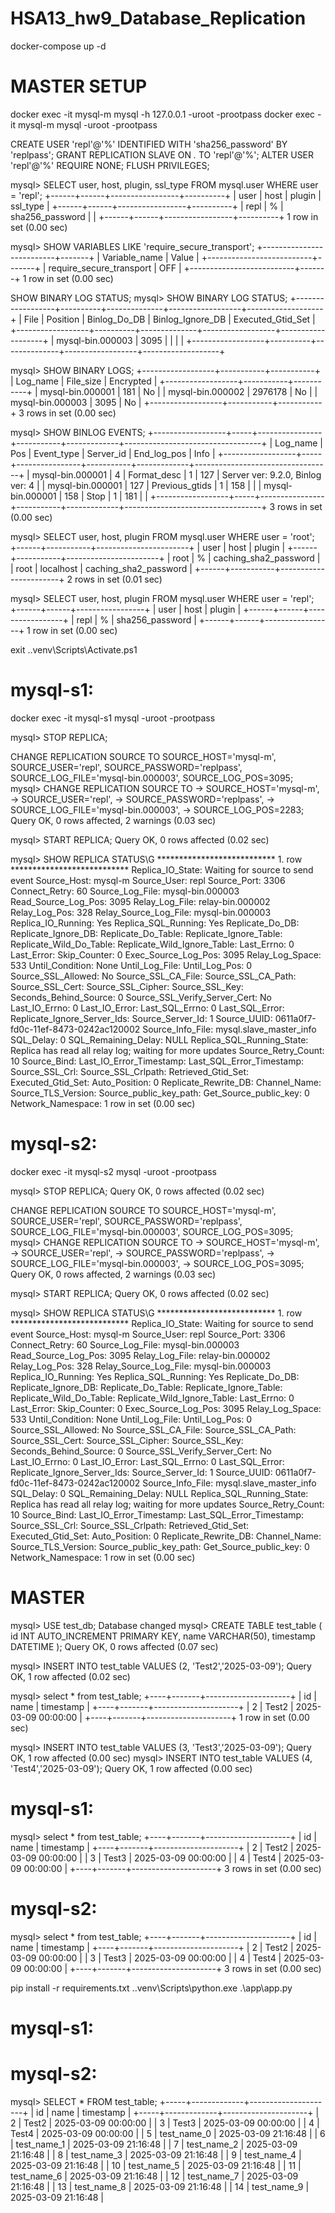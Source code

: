 # HSA13_hw9_Database_Replication

docker-compose up -d

# MASTER SETUP
docker exec -it mysql-m mysql -h 127.0.0.1 -uroot -prootpass
docker exec -it mysql-m mysql -uroot -prootpass


CREATE USER 'repl'@'%' IDENTIFIED WITH 'sha256_password' BY 'replpass';
GRANT REPLICATION SLAVE ON *.* TO 'repl'@'%';
ALTER USER 'repl'@'%' REQUIRE NONE;
FLUSH PRIVILEGES;

mysql> SELECT user, host, plugin, ssl_type FROM mysql.user WHERE user = 'repl';
+------+------+-----------------+----------+
| user | host | plugin          | ssl_type |
+------+------+-----------------+----------+
| repl | %    | sha256_password |          |
+------+------+-----------------+----------+
1 row in set (0.00 sec)


mysql> SHOW VARIABLES LIKE 'require_secure_transport';
+--------------------------+-------+
| Variable_name            | Value |
+--------------------------+-------+
| require_secure_transport | OFF   |
+--------------------------+-------+
1 row in set (0.00 sec)


SHOW BINARY LOG STATUS;
mysql> SHOW BINARY LOG STATUS;
+------------------+----------+--------------+------------------+-------------------+
| File             | Position | Binlog_Do_DB | Binlog_Ignore_DB | Executed_Gtid_Set |
+------------------+----------+--------------+------------------+-------------------+
| mysql-bin.000003 |     3095 |              |                  |                   |
+------------------+----------+--------------+------------------+-------------------+


mysql> SHOW BINARY LOGS;
+------------------+-----------+-----------+
| Log_name         | File_size | Encrypted |
+------------------+-----------+-----------+
| mysql-bin.000001 |       181 | No        |
| mysql-bin.000002 |   2976178 | No        |
| mysql-bin.000003 |      3095 | No        |
+------------------+-----------+-----------+
3 rows in set (0.00 sec)


mysql> SHOW BINLOG EVENTS;
+------------------+-----+----------------+-----------+-------------+----------------------------------+
| Log_name         | Pos | Event_type     | Server_id | End_log_pos | Info                             |
+------------------+-----+----------------+-----------+-------------+----------------------------------+
| mysql-bin.000001 |   4 | Format_desc    |         1 |         127 | Server ver: 9.2.0, Binlog ver: 4 |
| mysql-bin.000001 | 127 | Previous_gtids |         1 |         158 |                                  |
| mysql-bin.000001 | 158 | Stop           |         1 |         181 |                                  |
+------------------+-----+----------------+-----------+-------------+----------------------------------+
3 rows in set (0.00 sec)



mysql> SELECT user, host, plugin FROM mysql.user WHERE user = 'root';
+------+-----------+-----------------------+
| user | host      | plugin                |
+------+-----------+-----------------------+
| root | %         | caching_sha2_password |
| root | localhost | caching_sha2_password |
+------+-----------+-----------------------+
2 rows in set (0.01 sec)

mysql> SELECT user, host, plugin FROM mysql.user WHERE user = 'repl';
+------+------+-----------------+
| user | host | plugin          |
+------+------+-----------------+
| repl | %    | sha256_password |
+------+------+-----------------+
1 row in set (0.00 sec)


exit
.\.venv\Scripts\Activate.ps1

# mysql-s1:
docker exec -it mysql-s1 mysql -uroot -prootpass

mysql> STOP REPLICA;


CHANGE REPLICATION SOURCE TO
         SOURCE_HOST='mysql-m',
         SOURCE_USER='repl',
         SOURCE_PASSWORD='replpass',
         SOURCE_LOG_FILE='mysql-bin.000003',
         SOURCE_LOG_POS=3095;
mysql> CHANGE REPLICATION SOURCE TO
    ->     SOURCE_HOST='mysql-m',
    ->     SOURCE_USER='repl',
    ->     SOURCE_PASSWORD='replpass',
    ->     SOURCE_LOG_FILE='mysql-bin.000003',
    ->     SOURCE_LOG_POS=2283;
Query OK, 0 rows affected, 2 warnings (0.03 sec)


mysql> START REPLICA;
Query OK, 0 rows affected (0.02 sec)

mysql> SHOW REPLICA STATUS\G
*************************** 1. row ***************************
             Replica_IO_State: Waiting for source to send event
                  Source_Host: mysql-m
                  Source_User: repl
                  Source_Port: 3306
                Connect_Retry: 60
              Source_Log_File: mysql-bin.000003
          Read_Source_Log_Pos: 3095
               Relay_Log_File: relay-bin.000002
                Relay_Log_Pos: 328
        Relay_Source_Log_File: mysql-bin.000003
           Replica_IO_Running: Yes
          Replica_SQL_Running: Yes
              Replicate_Do_DB:
          Replicate_Ignore_DB:
           Replicate_Do_Table:
       Replicate_Ignore_Table:
      Replicate_Wild_Do_Table:
  Replicate_Wild_Ignore_Table:
                   Last_Errno: 0
                   Last_Error:
                 Skip_Counter: 0
          Exec_Source_Log_Pos: 3095
              Relay_Log_Space: 533
              Until_Condition: None
               Until_Log_File:
                Until_Log_Pos: 0
           Source_SSL_Allowed: No
           Source_SSL_CA_File:
           Source_SSL_CA_Path:
              Source_SSL_Cert:
            Source_SSL_Cipher:
               Source_SSL_Key:
        Seconds_Behind_Source: 0
Source_SSL_Verify_Server_Cert: No
                Last_IO_Errno: 0
                Last_IO_Error:
               Last_SQL_Errno: 0
               Last_SQL_Error:
  Replicate_Ignore_Server_Ids:
             Source_Server_Id: 1
                  Source_UUID: 0611a0f7-fd0c-11ef-8473-0242ac120002
             Source_Info_File: mysql.slave_master_info
                    SQL_Delay: 0
          SQL_Remaining_Delay: NULL
    Replica_SQL_Running_State: Replica has read all relay log; waiting for more updates
           Source_Retry_Count: 10
                  Source_Bind:
      Last_IO_Error_Timestamp:
     Last_SQL_Error_Timestamp:
               Source_SSL_Crl:
           Source_SSL_Crlpath:
           Retrieved_Gtid_Set:
            Executed_Gtid_Set:
                Auto_Position: 0
         Replicate_Rewrite_DB:
                 Channel_Name:
           Source_TLS_Version:
       Source_public_key_path:
        Get_Source_public_key: 0
            Network_Namespace:
1 row in set (0.00 sec)



# mysql-s2:
docker exec -it mysql-s2 mysql -uroot -prootpass


mysql> STOP REPLICA;
Query OK, 0 rows affected (0.02 sec)

CHANGE REPLICATION SOURCE TO
         SOURCE_HOST='mysql-m',
         SOURCE_USER='repl',
         SOURCE_PASSWORD='replpass',
         SOURCE_LOG_FILE='mysql-bin.000003',
         SOURCE_LOG_POS=3095;
mysql> CHANGE REPLICATION SOURCE TO
    ->     SOURCE_HOST='mysql-m',
    ->     SOURCE_USER='repl',
    ->     SOURCE_PASSWORD='replpass',
    ->     SOURCE_LOG_FILE='mysql-bin.000003',
    ->     SOURCE_LOG_POS=3095;
Query OK, 0 rows affected, 2 warnings (0.03 sec)


mysql> START REPLICA;
Query OK, 0 rows affected (0.02 sec)

mysql> SHOW REPLICA STATUS\G
*************************** 1. row ***************************
             Replica_IO_State: Waiting for source to send event
                  Source_Host: mysql-m
                  Source_User: repl
                  Source_Port: 3306
                Connect_Retry: 60
              Source_Log_File: mysql-bin.000003
          Read_Source_Log_Pos: 3095
               Relay_Log_File: relay-bin.000002
                Relay_Log_Pos: 328
        Relay_Source_Log_File: mysql-bin.000003
           Replica_IO_Running: Yes
          Replica_SQL_Running: Yes
              Replicate_Do_DB:
          Replicate_Ignore_DB:
           Replicate_Do_Table:
       Replicate_Ignore_Table:
      Replicate_Wild_Do_Table:
  Replicate_Wild_Ignore_Table:
                   Last_Errno: 0
                   Last_Error:
                 Skip_Counter: 0
          Exec_Source_Log_Pos: 3095
              Relay_Log_Space: 533
              Until_Condition: None
               Until_Log_File:
                Until_Log_Pos: 0
           Source_SSL_Allowed: No
           Source_SSL_CA_File:
           Source_SSL_CA_Path:
              Source_SSL_Cert:
            Source_SSL_Cipher:
               Source_SSL_Key:
        Seconds_Behind_Source: 0
Source_SSL_Verify_Server_Cert: No
                Last_IO_Errno: 0
                Last_IO_Error:
               Last_SQL_Errno: 0
               Last_SQL_Error:
  Replicate_Ignore_Server_Ids:
             Source_Server_Id: 1
                  Source_UUID: 0611a0f7-fd0c-11ef-8473-0242ac120002
             Source_Info_File: mysql.slave_master_info
                    SQL_Delay: 0
          SQL_Remaining_Delay: NULL
    Replica_SQL_Running_State: Replica has read all relay log; waiting for more updates
           Source_Retry_Count: 10
                  Source_Bind:
      Last_IO_Error_Timestamp:
     Last_SQL_Error_Timestamp:
               Source_SSL_Crl:
           Source_SSL_Crlpath:
           Retrieved_Gtid_Set:
            Executed_Gtid_Set:
                Auto_Position: 0
         Replicate_Rewrite_DB:
                 Channel_Name:
           Source_TLS_Version:
       Source_public_key_path:
        Get_Source_public_key: 0
            Network_Namespace:
1 row in set (0.00 sec)



# MASTER
mysql> USE test_db;
Database changed
mysql> CREATE TABLE test_table (   id INT AUTO_INCREMENT PRIMARY KEY,   name VARCHAR(50),   timestamp DATETIME );
Query OK, 0 rows affected (0.07 sec)

mysql> INSERT INTO test_table VALUES (2, 'Test2','2025-03-09');
Query OK, 1 row affected (0.02 sec)

mysql> select * from test_table;
+----+-------+---------------------+
| id | name  | timestamp           |
+----+-------+---------------------+
|  2 | Test2 | 2025-03-09 00:00:00 |
+----+-------+---------------------+
1 row in set (0.00 sec)

mysql> INSERT INTO test_table VALUES (3, 'Test3','2025-03-09');
Query OK, 1 row affected (0.00 sec)
mysql> INSERT INTO test_table VALUES (4, 'Test4','2025-03-09');
Query OK, 1 row affected (0.00 sec)

# mysql-s1:
mysql> select * from test_table;
+----+-------+---------------------+
| id | name  | timestamp           |
+----+-------+---------------------+
|  2 | Test2 | 2025-03-09 00:00:00 |
|  3 | Test3 | 2025-03-09 00:00:00 |
|  4 | Test4 | 2025-03-09 00:00:00 |
+----+-------+---------------------+
3 rows in set (0.00 sec)

# mysql-s2:
mysql> select * from test_table;
+----+-------+---------------------+
| id | name  | timestamp           |
+----+-------+---------------------+
|  2 | Test2 | 2025-03-09 00:00:00 |
|  3 | Test3 | 2025-03-09 00:00:00 |
|  4 | Test4 | 2025-03-09 00:00:00 |
+----+-------+---------------------+
3 rows in set (0.00 sec)


pip install -r requirements.txt
.\.venv\Scripts\python.exe .\app\app.py

# mysql-s1:
# mysql-s2:
mysql> SELECT * FROM test_table;
+-----+-------------+---------------------+
| id  | name        | timestamp           |
+-----+-------------+---------------------+
|   2 | Test2       | 2025-03-09 00:00:00 |
|   3 | Test3       | 2025-03-09 00:00:00 |
|   4 | Test4       | 2025-03-09 00:00:00 |
|   5 | test_name_0 | 2025-03-09 21:16:48 |
|   6 | test_name_1 | 2025-03-09 21:16:48 |
|   7 | test_name_2 | 2025-03-09 21:16:48 |
|   8 | test_name_3 | 2025-03-09 21:16:48 |
|   9 | test_name_4 | 2025-03-09 21:16:48 |
|  10 | test_name_5 | 2025-03-09 21:16:48 |
|  11 | test_name_6 | 2025-03-09 21:16:48 |
|  12 | test_name_7 | 2025-03-09 21:16:48 |
|  13 | test_name_8 | 2025-03-09 21:16:48 |
|  14 | test_name_9 | 2025-03-09 21:16:48 |